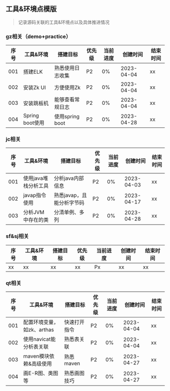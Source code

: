 ## 工具&环境点模版
> 记录源码关联的工具&环境点以及具体推进情况

### gz相关（demo+practice）
| 序号  | 工具&环境         | 搭建目标          | 优先级 | 当前进度 | 创建时间       | 结束时间 |
|-----|---------------|---------------|-----|------|------------|------|
| 001 | 搭建ELK         | 熟悉使用日志收集      | P2  | 0%   | 2023-04-04 | xx   |
| 002 | 安装Zk UI       | 方便使用Zk        | P2  | 0%   | 2023-04-04 | xx   |
| 003 | 安装跳板机         | 能够查看常规日志      | P2  | 0%   | 2023-04-04 | xx   |
| 004 | Spring boot使用 | 使用spring boot | P2  | 0%   | 2023-04-28 | xx   |

### jc相关
| 序号  | 工具&环境        | 搭建目标            | 优先级 | 当前进度 | 创建时间       | 结束时间 |
|-----|--------------|-----------------|-----|------|------------|------|
| 001 | 使用java堆栈分析工具 | 分析java内部信息      | P2  | 0%   | 2023-04-03 | xx   |
| 002 | javap指令使用    | 熟悉javap，且能分析字节码 | P2  | 0%   | 2023-04-17 | xx   |
| 003 | 分析JVM中存在的类   | 分清单例、多列         | P2  | 0%   | 2023-04-28 | xx   |

### sf&sj相关
| 序号  | 工具&环境 | 搭建目标 | 优先级 | 当前进度 | 创建时间 | 结束时间 |
|-----|-------|------|-----|------|------|------|
| xx  | xx    | xx   | xx  | Px   | xx   | xx   |

### qt相关
| 序号  | 工具&环境             | 搭建目标    | 优先级 | 当前进度 | 创建时间       | 结束时间 |
|-----|-------------------|---------|-----|------|------------|------|
| 001 | 配置环境变量，如zk、arthas | 快速打开指令  | P2  | 0%   | 2023-04-04 | xx   |
| 002 | 使用navicat能分析表关联   | 熟悉表关联   | P2  | 0%   | 2023-04-04 | xx   |
| 003 | maven模块依赖&高级使用    | 熟悉maven | P2  | 0%   | 2023-04-27 | xx   |
| 004 | 画E-R图、类图等         | 熟悉画图技巧  | P2  | 0%   | 2023-04-27 | xx   |
